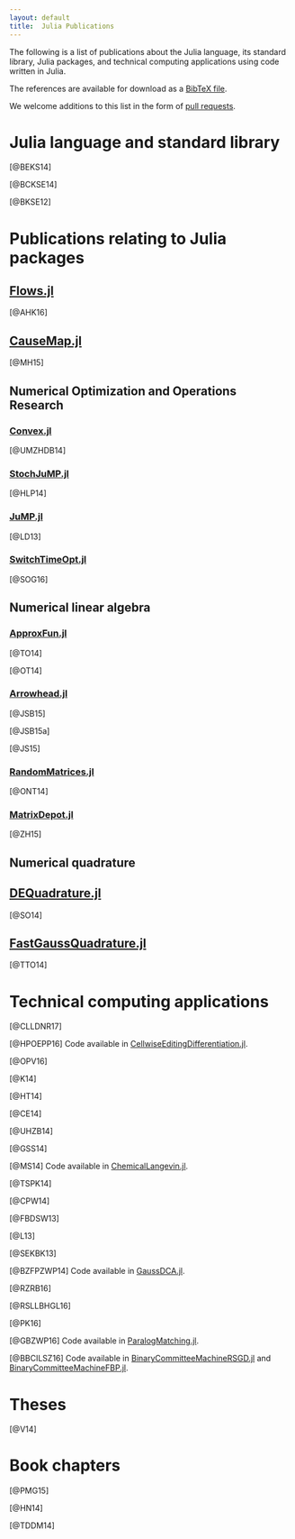 ```yaml
---
layout: default
title:  Julia Publications
---
```


The following is a list of publications about the Julia language, its standard
library, Julia packages, and technical computing applications using code
written in Julia.

The references are available for download as a [BibTeX file](julia.bib).

We welcome additions to this list in the form of [pull
requests](https://github.com/JuliaLang/julialang.github.com/).

# Julia language and standard library

[@BEKS14]

[@BCKSE14]

[@BKSE12]

# Publications relating to Julia packages

## [Flows.jl](https://github.com/HaraldHofstaetter/Flows.jl)

[@AHK16]

## [CauseMap.jl](https://github.com/cyrusmaher/CauseMap.jl)

[@MH15]

## Numerical Optimization and Operations Research

### [Convex.jl](https://github.com/cvxgrp/Convex.jl)

[@UMZHDB14]

### [StochJuMP.jl](https://github.com/joehuchette/StochJuMP.jl)

[@HLP14]

### [JuMP.jl](https://github.com/JuliaOpt/JuMP.jl)

[@LD13]

### [SwitchTimeOpt.jl](https://github.com/bstellato/SwitchTimeOpt.jl)

[@SOG16]

## Numerical linear algebra

### [ApproxFun.jl](https://github.com/ApproxFun/ApproxFun.jl)

[@TO14]

[@OT14]

### [Arrowhead.jl](https://github.com/ivanslapnicar/Arrowhead.jl)

[@JSB15]

[@JSB15a]

[@JS15]

### [RandomMatrices.jl](https://github.com/jiahao/RandomMatrices.jl)

[@ONT14]

### [MatrixDepot.jl](https://github.com/weijianzhang/MatrixDepot.jl)

[@ZH15]

## Numerical quadrature

## [DEQuadrature.jl](https://github.com/MikaelSlevinsky/DEQuadrature.jl)

[@SO14]

## [FastGaussQuadrature.jl](https://github.com/ajt60gaibb/FastGaussQuadrature.jl)

[@TTO14]

# Technical computing applications

[@CLLDNR17]

[@HPOEPP16] Code available in [CellwiseEditingDifferentiation.jl](https://github.com/scidom/CellwiseEditingDifferentiation.jl).

[@OPV16]

[@K14]

[@HT14]

[@CE14]

[@UHZB14]

[@GSS14]

[@MS14] Code available in [ChemicalLangevin.jl](https://github.com/mschauer/ChemicalLangevin.jl).

[@TSPK14]

[@CPW14]

[@FBDSW13]

[@L13]

[@SEKBK13]

[@BZFPZWP14] Code available in [GaussDCA.jl](https://github.com/carlobaldassi/GaussDCA.jl).

[@RZRB16]

[@RSLLBHGL16]

[@PK16]

[@GBZWP16] Code available in [ParalogMatching.jl](https://github.com/Mirmu/ParalogMatching.jl).

[@BBCILSZ16] Code available in [BinaryCommitteeMachineRSGD.jl](https://github.com/carlobaldassi/BinaryCommitteeMachineRSGD.jl) and [BinaryCommitteeMachineFBP.jl](https://github.com/carlobaldassi/BinaryCommitteeMachineFBP.jl).

# Theses

[@V14]

# Book chapters

[@PMG15]

[@HN14]

[@TDDM14]

